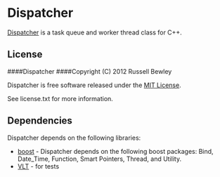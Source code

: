 # Dispatcher

[Dispatcher](https://github.com/rbewley4/dispatcher) is a task queue and worker thread class
for C++.

## License

####Dispatcher
####Copyright (C) 2012 Russell Bewley

Dispatcher is free software released under the [MIT License](http://www.opensource.org/licenses/mit-license.php).

See license.txt for more information.

## Dependencies

Dispatcher depends on the following libraries:

- [boost](http://boost.org) - Dispatcher depends on the following boost packages: Bind, Date_Time, Function, Smart Pointers, Thread, and Utility.
- [VLT](http://github.com/rbewley4/vlt) - for tests